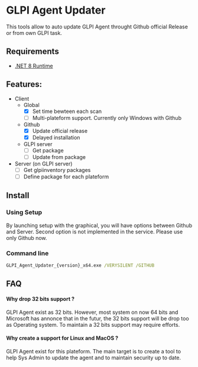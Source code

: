 # GLPI Agent Updater

This tools allow to auto update GLPI Agent throught Github official Release or from own GLPI task.

## Requirements

- [.NET 8 Runtime](https://dotnet.microsoft.com/en-us/download/dotnet/8.0)

## Features:

- Client
    - Global
        - [X] Set time bewteen each scan
        - [ ] Multi-plateform support. Currently only Windows with Github
    - Github
        - [X] Update official release
        - [X] Delayed installation
    - GLPI server
        - [ ] Get package
        - [ ] Update from package
- Server (on GLPI server)
    - [ ] Get glpiinventory packages
    - [ ] Define package for each plateform

## Install
### Using Setup

By launching setup with the graphical, you will have options between Github and Server. Second option is not implemented in the service. Please use only Github now.

### Command line
```cmd
GLPI_Agent_Updater_{version}_x64.exe /VERYSILENT /GITHUB
```

## FAQ

#### Why drop 32 bits support ?
GLPI Agent exist as 32 bits. However, most system on now 64 bits and Microsoft has annonce that in the futur, the 32 bits support will be drop too as Operating system. To maintain a 32 bits support may require efforts.

#### Why create a support for Linux and MacOS ?
GLPI Agent exist for this plateform. The main target is to create a tool to help Sys Admin to update the agent and to maintain security up to date.
